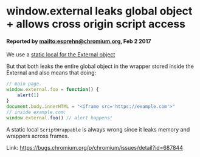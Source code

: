 # window.external leaks global object + allows cross origin script access

#### Reported by <mailto:esprehn@chromium.org>, Feb 2 2017

We use a [static local for the External object](<https://cs.chromium.org/chromium/src/third_party/WebKit/Source/core/frame/DOMWindow.cpp?type=cs&q=%22external()%22+file:webkit&l=116>)

But that both leaks the entire global object in the wrapper stored inside the External and also means that doing:

```js
// main page.
window.external.foo = function() {
	alert(1)
}
document.body.innerHTML = "<iframe src='https://example.com'>"
// inside example.com:
window.external.foo() // alert happens!
```

A static local `ScriptWrappable` is always wrong since it leaks memory and wrappers across frames.

Link: https://bugs.chromium.org/p/chromium/issues/detail?id=687844
